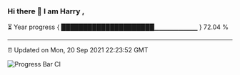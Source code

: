 ### Hi there 👋 I am Harry , 

⏳ Year progress { █████████████████████▁▁▁▁▁▁▁▁▁ } 72.04 %

---

⏰ Updated on Mon, 20 Sep 2021 22:23:52 GMT

![Progress Bar CI](https://github.com/duykhang68/duykhang68/workflows/Progress%20Bar%20CI/badge.svg)
